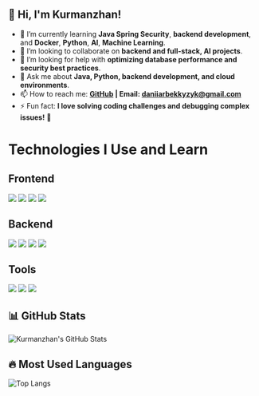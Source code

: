## 👋 Hi, I'm Kurmanzhan!  
 
- 🌱 I’m currently learning **Java Spring Security**, **backend development**, and **Docker**, **Python**, **AI**, **Machine Learning**.  
- 👯 I’m looking to collaborate on **backend and full-stack, AI projects**.  
- 🤔 I’m looking for help with **optimizing database performance and security best practices**.  
- 💬 Ask me about **Java, Python, backend development, and cloud environments**.  
- 📫 How to reach me: **[GitHub](https://github.com/Daniikur) | Email: daniiarbekkyzyk@gmail.com**  
- ⚡ Fun fact: **I love solving coding challenges and debugging complex issues!** 🚀  


# Technologies I Use and Learn

## Frontend
<img src="https://img.shields.io/badge/HTML5-E34F26?style=for-the-badge&logo=html5&logoColor=white" /> 
<img src="https://img.shields.io/badge/CSS3-1572B6?style=for-the-badge&logo=css3&logoColor=white" />
<img src="https://img.shields.io/badge/JavaScript-F7DF1E?style=for-the-badge&logo=javascript&logoColor=black" />
<img src="https://img.shields.io/badge/React-61DAFB?style=for-the-badge&logo=react&logoColor=black" />

## Backend
<img src="https://img.shields.io/badge/Node.js-339933?style=for-the-badge&logo=node.js&logoColor=white" />
<img src="https://img.shields.io/badge/Python-3776AB?style=for-the-badge&logo=python&logoColor=white" />
<img src="https://img.shields.io/badge/Java-007396?style=for-the-badge&logo=java&logoColor=white" />
<img src="https://img.shields.io/badge/PostgreSQL-316192?style=for-the-badge&logo=postgresql&logoColor=white" />

## Tools
<img src="https://img.shields.io/badge/Git-F05032?style=for-the-badge&logo=git&logoColor=white" />
<img src="https://img.shields.io/badge/VSCode-007ACC?style=for-the-badge&logo=visual%20studio%20code&logoColor=white" />
<img src="https://img.shields.io/badge/Docker-2496ED?style=for-the-badge&logo=docker&logoColor=white" />


## 📊 GitHub Stats

![Kurmanzhan's GitHub Stats](https://github-readme-stats.vercel.app/api?username=Daniikur&show_icons=true&theme=tokyonight)

## 🔥 Most Used Languages
![Top Langs](https://github-readme-stats.vercel.app/api/top-langs/?username=Daniikur&layout=compact&theme=tokyonight)
